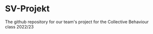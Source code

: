 # SV-Projekt
The github repository for our team's project for the Collective Behaviour class 2022/23
